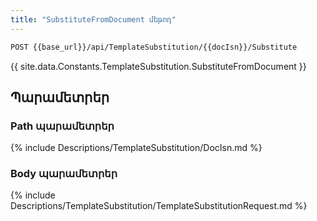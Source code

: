 ```yaml
---
title: "SubstituteFromDocument մեթոդ" 
---
```


```txt
POST {{base_url}}/api/TemplateSubstitution/{{docIsn}}/Substitute
```

{{ site.data.Constants.TemplateSubstitution.SubstituteFromDocument }}

## Պարամետրեր

### Path պարամետրեր

{% include Descriptions/TemplateSubstitution/DocIsn.md %}

### Body պարամետրեր

{% include Descriptions/TemplateSubstitution/TemplateSubstitutionRequest.md %}

